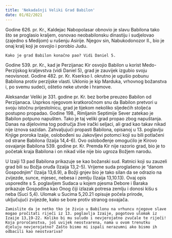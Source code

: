 ```yaml
---
title: 'Nekadašnji Veliki Grad Babilon'
date: 01/02/2021
---
```


Godine 626. pr. Kr., Kaldejac Nabopolasar obnovio je slavu Babilona tako što se proglasio kraljem, osnovao neobabilonsku dinastiju i sudjelovao (zajedno s Medijom) u rušenju Asirije. Njegov sin, Nabukodonozor II., bio je onaj kralj koji je osvojio i porobio Judu.

`Kako je grad Babilon konačno pao? Vidi Daniel 5.`

Godine 539. pr. Kr., kad je Perzijanac Kir osvojio Babilon u korist Medo-Perzijskog kraljevstva (vidi Daniel 5), grad je zauvijek izgubio svoju neovisnost. Godine 482. pr. Kr. Kserkso I. okrutno je ugušio pobunu Babilona protiv perzijske vlasti. Uklonio je kip Marduka, vrhovnog božanstva i, po svemu sudeći, oštetio neke utvrde i hramove.

Aleksandar Veliki je 331. godine pr. Kr. bez borbe preuzeo Babilon od Perzijanaca. Usprkos njegovom kratkoročnom snu da Babilon pretvori u svoju istočnu prijestolnicu, grad je tijekom nekoliko sljedećih stoljeća postupno propadao. Godine 198., Rimljanin Septimije Sever zatekao je Babilon potpuno napušten. Tako je taj veliki grad propao zbog napuštanja. Danas na dijelovima tog područja žive irački seljaci, ali grad kao takav nikad nije iznova sazidan. Zahvaljujući propasti Babilona, opisanoj u 13. poglavlju Knjige proroka Izaije, oslobođeni su Jakovljevi potomci koji su bili potlačeni od strane Babilona (Izaija 14,4-6). Ovo oslobođenje omogućilo je Kirovo osvajanje Babilona 539. godine pr. Kr. Premda Kir nije razorio grad, bio je to početak kraja Babilona i on nikad više nije bio ugroza Božjem narodu.

U Izaiji 13 pad Babilona prikazuje se kao božanski sud. Ratnici koji su zauzeli grad bili su Božja oruđa (Izaija 13,2-5). Vrijeme suda proglašeno je “danom Gospodnjim” (Izaija 13,6.9), a Božji gnjev bio je tako silan da se odrazio na zvijezde, sunce, mjesec, nebesa i zemlju (Izaija 13,10.13). Ovaj opis usporedite s 5. poglavljem Sudaca u kojem pjesma Debore i Baraka prikazuje Gospodina kao Onog čiji izlazak potresa zemlju i donosi kišu s neba (Suci 5,4). Ulomak u Sucima 5,20.21 opisuje počela prirode, uključujući zvijezde, kako se bore protiv stranog osvajača.

`Zamislite da je netko tko je živio u Babilonu na vrhuncu njegove slave mogao pročitati riječi iz 13. poglavlja Izaije, pogotovo ulomak iz Izaije 13,19-22. Koliko bi mu suludo i nevjerojatno zvučale te riječi! Koja proročanstva, još uvijek neostvarena, nama u ovom trenutku djeluju nevjerojatno? Zašto bismo mi ispali nerazumni ako bismo ih odbacili kao neostvariva?`